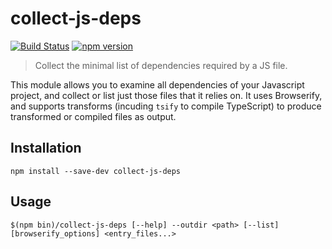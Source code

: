 # collect-js-deps

[![Build Status](https://travis-ci.org/gristlabs/collect-js-deps.svg?branch=master)](https://travis-ci.org/gristlabs/collect-js-deps)
[![npm version](https://badge.fury.io/js/collect-js-deps.svg)](https://badge.fury.io/js/collect-js-deps)


> Collect the minimal list of dependencies required by a JS file.

This module allows you to examine all dependencies of your Javascript project,
and collect or list just those files that it relies on. It uses Browserify, and
supports transforms (incuding `tsify` to compile TypeScript) to produce
transformed or compiled files as output.

## Installation

```
npm install --save-dev collect-js-deps
```

## Usage

```
$(npm bin)/collect-js-deps [--help] --outdir <path> [--list] [browserify_options] <entry_files...>
```
